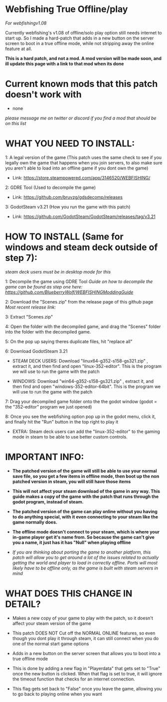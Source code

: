 # Webfishing True Offline/play
*For webfishingv1.08*

Currently webfishing's v1.08 of offline/solo play option still needs internet to start up. So I made a hard-patch that adds in a new button on the server screen to boot in a true offline mode, while not stripping away the online feature at all.

**This is a hard patch, and not a mod. A mod version will be made soon, and ill update this page with a link to that mod when its done**

# Current known mods that this patch doesn't work with
- none
  
*please message me on twitter or discord if you find a mod that should be on this list*

# WHAT YOU NEED TO INSTALL:
1: A legal version of the game (This patch uses the same check to see if you legally own the game that happens when you join servers, to also make sure you aren't able to load into an offline game if you dont own the game)
- Link: https://store.steampowered.com/app/3146520/WEBFISHING/

2: GDRE Tool (Used to decompile the game)
- Link: https://github.com/bruvzg/gdsdecomp/releases

3: GodotSteam v3.21 (How you run the game with this patch)
- Link: https://github.com/GodotSteam/GodotSteam/releases/tag/v3.21


# HOW TO INSTALL (Same for windows and steam deck outside of step 7):
*steam deck users must be in desktop mode for this*

1: Decompile the game using GDRE Tool
*Guide on how to decompile the game can be found as step one here: https://github.com/BlueberryWolf/WEBFISHINGModdingGuide*

2: Download the "Scenes.zip" from the release page of this github page
*Most recent release link:*

3: Extract "Scenes.zip"

4: Open the folder with the decompiled game, and drag the "Scenes" folder into the folder with the decompiled game.

5: On the pop up saying theres duplicate files, hit "replace all"

6: Download GodotSteam 3.21
- STEAM DECK USERS: Download "linux64-g352-s158-gs321.zip" , extract it, and then find and open "linux-352-editor". This is the program we will use to run the game with the patch

- WINDOWS: Download "win64-g352-s158-gs321.zip" , extract it, and then find and open "windows-352-editor-64bit". This is the program we will use to run the game with the patch

7: Drag your decompiled game folder onto the the godot window (godot = the "352-editor" program we just opened)

8: Once you see the webfishing option pop up in the godot menu, click it, and finally hit the "Run" button in the top right to play it

- EXTRA: Steam deck users can add the "linux-352-editor" to the gaming mode in steam to be able to use better custom controls. 

# IMPORTANT INFO:
- **The patched version of the game will still be able to use your normal save file, so you get a few items in offline mode, then boot up the non patched version in steam, you will still have those items**

- **This will not affect your steam download of the game in any way. This guide makes a copy of the game with the patch that runs through the godot program, instead of steam.**
- **The patched version of the game can play online without you having to do anything special, with it even connecting to your steam like the game normally does.**
- **The offline mode doesn't connect to your steam, which is where your in-game player get it's name from. So because the game can't give you a name, it just has it has "Null" when playing offline**

- *If you are thinking about porting the game to another platform, this patch will allow you to get around a lot of the issues related to actually getting the world and player to load in correctly offline. Ports will most likely have to be offline only, as the game is built with steam servers in mind*


# WHAT DOES THIS CHANGE IN DETAIL?
- Makes a new copy of your game to play with the patch, so it doesn't affect your steam version of the game
  
- This patch DOES NOT Cut off the NORMAL ONLINE features, so even though you dont play it through steam, it can still connect when you do one of the normal start game options
  
- Adds in a new button on the server screen that allows you to boot into a true offline mode
  
- This is done by adding a new flag in "Playerdata" that gets set to "True" once the new button is clicked. When that flag is set to true, it will ignore the timeout function that checks for an internet connection.
  
- This flag gets set back to "False" once you leave the game, allowing you to go back to playing online when you want
